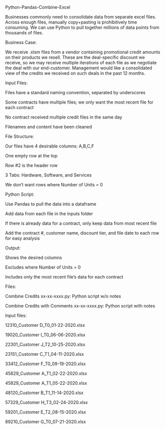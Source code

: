Python-Pandas-Combine-Excel

Businesses commonly need to consolidate data from separate excel files. Across enough files, manually copy+pasting is prohibitively time consuming. We can use Python to pull together millions of data points from thousands of files.

Business Case:

We receive .xlsm files from a vendor containing promotional credit amounts on their products we resell. These are the deal-specific discount we receive, so we may receive multiple iterations of each file as we negotiate the deal with our end-customer. Management would like a consolidated view of the credits we received on such deals in the past 12 months.


Input Files:

Files have a standard naming convention, separated by underscores

Some contracts have multiple files; we only want the most recent file for each contract

No contract received multiple credit files in the same day

Filenames and content have been cleaned


File Structure:

Our files have 4 desirable columns: A,B,C,F

One empty row at the top

Row #2 is the header row

3 Tabs: Hardware, Software, and Services

We don’t want rows where Number of Units = 0


Python Script:

Use Pandas to pull the data into a dataframe

Add data from each file in the inputs folder

If there is already data for a contract, only keep data from most recent file

Add the contract #, customer name, discount tier, and file date to each row for easy analysis


Output:

Shows the desired columns

Excludes where Number of Units = 0

Includes only the most recent file’s data for each contract



Files:

Combine Credits xx-xx-xxxx.py: Python script w/o notes

Combine Credits with Comments xx-xx-xxxx.py: Python script with notes

Input files:

12310_Customer D_T0_01-22-2020.xlsx

19020_Customer I_T0_06-06-2020.xlsx

22301_Customer J_T2_10-25-2020.xlsx

23151_Customer C_T1_04-11-2020.xlsx

33412_Customer F_T0_09-19-2020.xlsx

45829_Customer A_T1_02-22-2020.xlsx

45829_Customer A_T1_05-22-2020.xlsx

48120_Customer B_T1_11-14-2020.xlsx

57329_Customer H_T3_02-24-2020.xlsx

59201_Customer E_T2_08-15-2020.xlsx

89210_Customer G_T0_07-21-2020.xlsx
